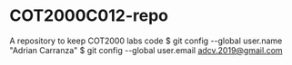 # COT2000C012-repo
A repository to keep COT2000 labs code
$ git config --global user.name "Adrian Carranza"
$ git config --global user.email adcv.2019@gmail.com
